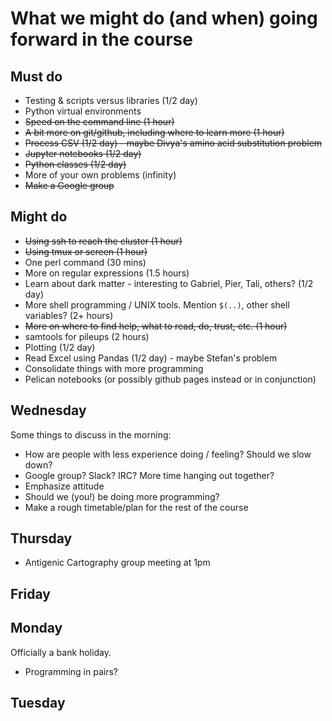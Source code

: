 # What we might do (and when) going forward in the course

## Must do

* Testing & scripts versus libraries (1/2 day)
* Python virtual environments
* ~~Speed on the command line (1 hour)~~
* ~~A bit more on git/github, including where to learn more  (1 hour)~~
* ~~Process CSV (1/2 day) - maybe Divya's amino acid substitution problem~~
* ~~Jupyter notebooks (1/2 day)~~
* ~~Python classes (1/2 day)~~
* More of your own problems (infinity)
* ~~Make a Google group~~

## Might do

* ~~Using ssh to reach the cluster (1 hour)~~
* ~~Using tmux or screen (1 hour)~~
* One perl command (30 mins)
* More on regular expressions (1.5 hours)
* Learn about dark matter - interesting to Gabriel, Pier, Tali, others? (1/2 day)
* More shell programming / UNIX tools. Mention `$(..)`, other shell variables? (2+ hours)
* ~~More on where to find help, what to read, do, trust, etc. (1 hour)~~
* samtools for pileups (2 hours)
* Plotting (1/2 day)
* Read Excel using Pandas (1/2 day) - maybe Stefan's problem
* Consolidate things with more programming
* Pelican notebooks (or possibly github pages instead or in conjunction)

## Wednesday

Some things to discuss in the morning:

* How are people with less experience doing / feeling?  Should we slow down?
* Google group? Slack? IRC? More time hanging out together?
* Emphasize attitude
* Should we (you!) be doing more programming?
* Make a rough timetable/plan for the rest of the course

## Thursday

* Antigenic Cartography group meeting at 1pm

## Friday

## Monday

Officially a bank holiday.

* Programming in pairs?

## Tuesday
